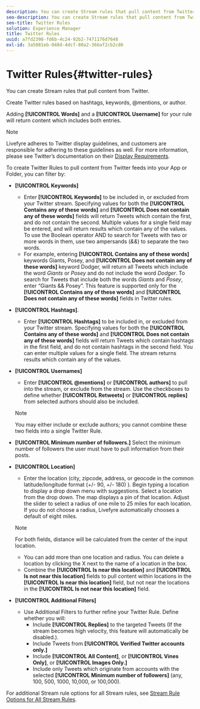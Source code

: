 ```yaml
---
description: You can create Stream rules that pull content from Twitter.
seo-description: You can create Stream rules that pull content from Twitter.
seo-title: Twitter Rules
solution: Experience Manager
title: Twitter Rules
uuid: a7fd2398-fd6b-4c24-92b2-7471176d7648
exl-id: 3a5081eb-048d-4dcf-80a2-366af2cb2c86
---
```

# Twitter Rules{#twitter-rules}

You can create Stream rules that pull content from Twitter.

Create Twitter rules based on hashtags, keywords, @mentions, or author.

Adding **[!UICONTROL Words]** and a **[!UICONTROL Username]** for your rule will return content which includes both entries.

>[!NOTE]
>
>Livefyre adheres to Twitter display guidelines, and customers are responsible for adhering to these guidelines as well. For more information, please see Twitter’s documentation on their [Display Requirements](https://dev.twitter.com/terms/display-requirements).

To create Twitter Rules to pull content from Twitter feeds into your App or Folder, you can filter by:

* **[!UICONTROL Keywords]**
  * Enter **[!UICONTROL Keywords]** to be included in, or excluded from your Twitter stream. Specifying values for both the **[!UICONTROL Contains any of these words]** and **[!UICONTROL Does not contain any of these words]** fields will return Tweets which contain the first, and do not contain the second. Multiple values for a single field may be entered, and will return results which contain any of the values. To use the Boolean operator AND to search for Tweets with two or more words in them, use two ampersands (*&&*) to separate the two words.
  * For example, entering **[!UICONTROL Contains any of these words]** keywords Giants, Posey, and **[!UICONTROL Does not contain any of these words]** keyword Dodger, will return all Tweets which include the word *Giants* or *Posey* and do not include the word *Dodger*.
  To search for Tweets that include both the words *Giants* and *Posey*, enter “Giants && Posey”. This feature is supported only for the **[!UICONTROL Contains any of these words]** and **[!UICONTROL Does not contain any of these words]** fields in Twitter rules.

* **[!UICONTROL Hashtags]**.
  * Enter **[!UICONTROL Hashtags]** to be included in, or excluded from your Twitter stream. Specifying values for both the **[!UICONTROL Contains any of these words]** and **[!UICONTROL Does not contain any of these words]** fields will return Tweets which contain hashtags in the first field, and do not contain hashtags in the second field. You can enter multiple values for a single field. The stream returns results which contain any of the values.

* **[!UICONTROL Usernames]**
  * Enter **[!UICONTROL @mentions]** or **[!UICONTROL authors]** to pull into the stream, or exclude from the stream. Use the checkboxes to define whether **[!UICONTROL Retweets]** or **[!UICONTROL replies]** from selected authors should also be included.

  >[!NOTE]
  >
  >You may either include or exclude authors; you cannot combine these two fields into a single Twitter Rule.

* **[!UICONTROL Minimum number of followers.]** Select the minimum number of followers the user must have to pull information from their posts.
* **[!UICONTROL Location]**

  * Enter the location (city, zipcode, address, or geocode in the common latitude/longitude format (+/- 90, +/- 180) ). Begin typing a location to display a drop down menu with suggestions. Select a location from the drop down. The map displays a pin of that location. Adjust the slider to select a radius of one mile to 25 miles for each location. If you do not choose a radius, Livefyre automatically chooses a default of eight miles.

  >[!NOTE]
  >
  >For both fields, distance will be calculated from the center of the input location.

  * You can add more than one location and radius. You can delete a location by clicking the X next to the name of a location in the box.
  * Combine the **[!UICONTROL Is near this location]** and **[!UICONTROL Is not near this location]** fields to pull content within locations in the **[!UICONTROL Is near this location]** field, but not near the locations in the **[!UICONTROL Is not near this location]** field.

* **[!UICONTROL Additional Filters]**
  * Use Additional Filters to further refine your Twitter Rule. Define whether you will:
    * Include **[!UICONTROL Replies]** to the targeted Tweets (If the stream becomes high velocity, this feature will automatically be disabled.).
    * Include Tweets from **[!UICONTROL Verified Twitter accounts only.]**
    * Include **[!UICONTROL All Content]**, or **[!UICONTROL Vines Only]**, or **[!UICONTROL Images Only.]**
    * Include only Tweets which originate from accounts with the selected **[!UICONTROL Minimum number of followers]** (any, 100, 500, 1000, 10,000, or 100,000).

For additional Stream rule options for all Stream rules, see [Stream Rule Options for All Stream Rules](../c-streams/c-stream-rule-options-for-all-stream-rules.md#c_stream_rule_options_for_all_stream_rules).
